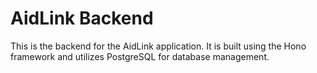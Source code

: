 # AidLink Backend

This is the backend for the AidLink application. It is built using the Hono framework and utilizes PostgreSQL for database management.
